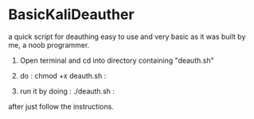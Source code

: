 # BasicKaliDeauther
a quick script for deauthing
easy to use and very basic as it was built by me, a noob programmer.

1. Open terminal and cd into directory containing "deauth.sh"

2. do : chmod +x deauth.sh :

3. run it by doing : ./deauth.sh :


after just follow the instructions.
